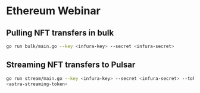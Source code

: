 # Ethereum Webinar

## Pulling NFT transfers in bulk

```sh
go run bulk/main.go --key <infura-key> --secret <infura-secret>
```

## Streaming NFT transfers to Pulsar

```sh
go run stream/main.go --key <infura-key> --secret <infura-secret> --token
<astra-streaming-token>
```
